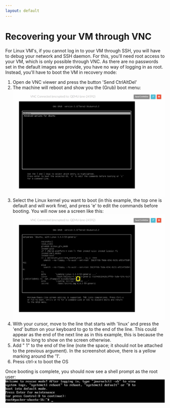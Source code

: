 ```yaml
---
layout: default
---
```


# Recovering your VM through VNC

For Linux VM's, if you cannot log in to your VM through SSH, you will have to debug your network and SSH daemon. For this, you'll need root access to your VM, which is only possible through VNC. As there are no passwords set in the default images we provide, you have no way of logging in as root. Instead, you'll have to boot the VM in recovery mode:

1. Open de VNC viewer and press the button 'Send CtrlAltDel'
2. The machine will reboot and show you the (Grub) boot menu:
 ![grub_menu](images/grub_menu_1.png)
3. Select the Linux kernel you want to boot (in this example, the top one is default and will work fine), and press 'e' to edit the commands before booting. You will now see a screen like this:
 ![grub_edit_item](images/grub_menu_2.png)
4. With your cursor, move to the line that starts with 'linux' and press the 'end' button on your keyboard to go to the end of the line. This could appear as the end of the next line as in this example, this is because the line is to long to show on the screen otherwise.
5. Add " 1" to the end of the line (note the space; it should not be attached to the previous argument). In the screenshot above, there is a yellow marking around the '1'.
6. Press ctrl-x to boot the OS

Once booting is complete, you should now see a shell prompt as the root user:
![rescue mode](images/rescue_mode.png)
